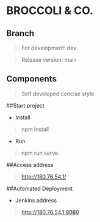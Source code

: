 # BROCCOLI & CO.

## Branch
>For development: dev

> Release version: main

## Components
> Self developed concise style

##Start project
- Install
> npm install
- Run
> npm run serve

##Access address
> http://180.76.54.1/

##Automated Deployment
- Jenkins address
> http://180.76.54.1:8080